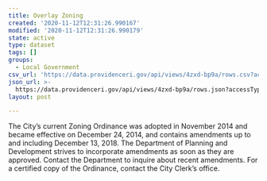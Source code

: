 ```yaml
---
title: Overlay Zoning
created: '2020-11-12T12:31:26.990167'
modified: '2020-11-12T12:31:26.990179'
state: active
type: dataset
tags: []
groups:
  - Local Government
csv_url: 'https://data.providenceri.gov/api/views/4zxd-bp9a/rows.csv?accessType=DOWNLOAD'
json_url: >-
  https://data.providenceri.gov/api/views/4zxd-bp9a/rows.json?accessType=DOWNLOAD
layout: post

---
```

The City’s current Zoning Ordinance was adopted in November 2014 and became effective on December 24, 2014, and contains amendments up to and including December 13, 2018. The Department of Planning and Development strives to incorporate amendments as soon as they are approved. Contact the Department to inquire about recent amendments. For a certified copy of the Ordinance, contact the City Clerk’s office.
